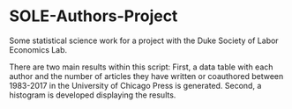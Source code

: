 # SOLE-Authors-Project

Some statistical science work for a project with the Duke Society of Labor Economics Lab.

There are two main results within this script: First, a data table with each author and the number of articles they have written or coauthored between 1983-2017 in the University of Chicago Press is generated. Second, a histogram is developed displaying the results. 

 